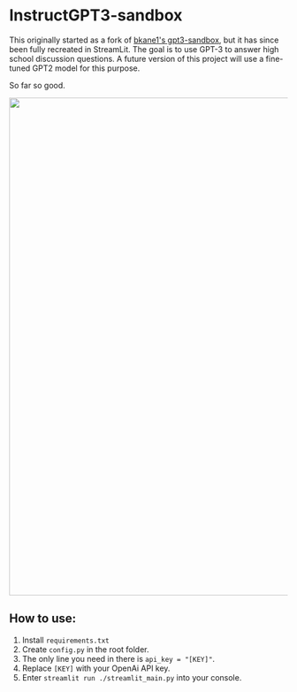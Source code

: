 # InstructGPT3-sandbox
 This originally started as a fork of [bkane1's gpt3-sandbox](https://github.com/bkane1/gpt3-sandbox), but it has since been fully recreated in StreamLit. The goal is to use GPT-3 to answer high school discussion questions. A future version of this project will use a fine-tuned GPT2 model for this purpose.

So far so good.

<img src="https://github.com/Zayatsoff/InstructGPT3-sandbox/blob/main/images/ss1.JPG" width="900">

## How to use:
1. Install `requirements.txt`
2. Create `config.py` in the root folder. 
3. The only line you need in there is `api_key = "[KEY]"`. 
4. Replace `[KEY]` with your OpenAi API key.
5. Enter `streamlit run ./streamlit_main.py` into your console.

